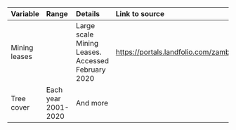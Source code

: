 | Variable      | Range | Details                                               | Link to source      |
| :---          | :---  | :---                                                  |:---                 |
| Mining leases |       | Large scale Mining Leases. Accessed February 2020     |https://portals.landfolio.com/zambia |     
| Tree cover     | Each year 2001-2020  | And more             |
